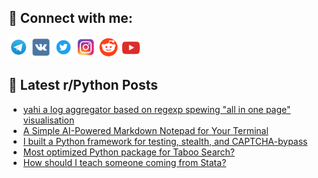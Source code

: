## 🔎 Connect with me:
[<img src="https://github.com/bullbesh/bullbesh/blob/main/images/Telegram.png" width="32" height="32" />](https://t.me/bullbesh)
[<img src="https://github.com/bullbesh/bullbesh/blob/main/images/VK.png" width="32" height="32" />](https://vk.com/bullbesh)
[<img src="https://github.com/bullbesh/bullbesh/blob/main/images/Twitter.png" width="32" height="32" />](https://twitter.com/bullbesh1)
[<img src="https://github.com/bullbesh/bullbesh/blob/main/images/Instagram.png" width="32" height="32" />](https://www.instagram.com/bullbesh)
[<img src="https://github.com/bullbesh/bullbesh/blob/main/images/Reddit.png" width="32" height="32" />](https://www.reddit.com/user/bullbesh)
[<img src="https://github.com/bullbesh/bullbesh/blob/main/images/YouTube.png" width="32" height="32" />](https://www.youtube.com/channel/UCtfjRs6uzgq5mfm8S06WTcg)

## 📕 Latest r/Python Posts
<!-- BLOG-POST-LIST:START -->
- [yahi a log aggregator based on regexp spewing &quot;all in one page&quot; visualisation](https://www.reddit.com/r/Python/comments/1k70ao5/yahi_a_log_aggregator_based_on_regexp_spewing_all/)
- [A Simple AI-Powered Markdown Notepad for Your Terminal](https://www.reddit.com/r/Python/comments/1k6ywwz/a_simple_aipowered_markdown_notepad_for_your/)
- [I built a Python framework for testing, stealth, and CAPTCHA-bypass](https://www.reddit.com/r/Python/comments/1k6wmmh/i_built_a_python_framework_for_testing_stealth/)
- [Most optimized Python package for Taboo Search?](https://www.reddit.com/r/Python/comments/1k6vd4j/most_optimized_python_package_for_taboo_search/)
- [How should I teach someone coming from Stata?](https://www.reddit.com/r/Python/comments/1k6unrd/how_should_i_teach_someone_coming_from_stata/)
<!-- BLOG-POST-LIST:END -->
